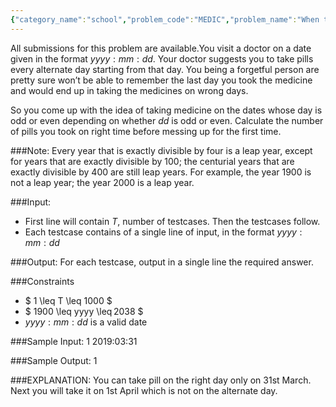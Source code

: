 ```yaml
---
{"category_name":"school","problem_code":"MEDIC","problem_name":"When to take medicine","languages_supported":{"0":"C","1":"CPP14","2":"JAVA","3":"PYTH","4":"PYTH 3.6","5":"PYPY","6":"CS2","7":"PAS fpc","8":"PAS gpc","9":"RUBY","10":"PHP","11":"GO","12":"NODEJS","13":"HASK","14":"rust","15":"SCALA","16":"swift","17":"D","18":"PERL","19":"FORT","20":"WSPC","21":"ADA","22":"CAML","23":"ICK","24":"BF","25":"ASM","26":"CLPS","27":"PRLG","28":"ICON","29":"SCM qobi","30":"PIKE","31":"ST","32":"NICE","33":"LUA","34":"BASH","35":"NEM","36":"LISP sbcl","37":"LISP clisp","38":"SCM guile","39":"JS","40":"ERL","41":"TCL","42":"kotlin","43":"PERL6","44":"TEXT","45":"SCM chicken","46":"PYP3","47":"CLOJ","48":"R","49":"COB","50":"FS"},"max_timelimit":1,"source_sizelimit":50000,"problem_author":"vishal_nnd0","problem_tester":null,"date_added":"16-04-2019","tags":{"0":"vishal_nnd0"},"time":{"view_start_date":1556307900,"submit_start_date":1556307900,"visible_start_date":1556307900,"end_date":1735669800},"is_direct_submittable":false,"layout":"problem"}
---
```

<span class="solution-visible-txt">All submissions for this problem are available.</span>You visit a doctor on a date given in the format $yyyy:mm:dd$. Your doctor suggests you to take pills every alternate day starting from that day. You being a forgetful person are pretty sure won’t be able to remember the last day you took the medicine and would end up in taking  the medicines on wrong days. 

So you come up with the idea of taking medicine on the dates whose day is odd or even depending on whether $dd$ is odd or even. Calculate the number of pills you took on right time before messing up for the first time.

###Note:
Every year that is exactly divisible by four is a leap year, except for years that are exactly divisible by 100; the centurial years that are exactly divisible by 400 are still leap years. For example, the year 1900 is not a leap year; the year 2000 is a leap year.

###Input:

- First line will contain $T$, number of testcases. Then the testcases follow. 
- Each testcase contains of a single line of input, in the format $yyyy:mm:dd$

###Output:
For each testcase, output in a single line the required answer.

###Constraints 
- $ 1 \leq T \leq 1000 $
- $ 1900 \leq yyyy \leq 2038 $
- $yyyy:mm:dd$ is a valid date

###Sample Input:
	1
	2019:03:31

###Sample Output:
	1
	
###EXPLANATION:
You can take pill on the right day only on 31st March. Next you will take it on 1st April which is not on the alternate day.
